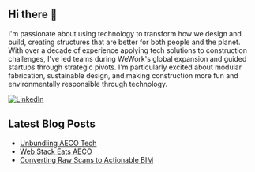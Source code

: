 ## Hi there 👋

I'm passionate about using technology to transform how we design and build, creating structures that are better for both people and the planet. With over a decade of experience applying tech solutions to construction challenges, I've led teams during WeWork's global expansion and guided startups through strategic pivots.
I'm particularly excited about modular fabrication, sustainable design, and making construction more fun and environmentally responsible through technology.

[![LinkedIn](https://img.shields.io/badge/LinkedIn-0077B5?style=for-the-badge&logo=linkedin&logoColor=white)](https://www.linkedin.com/in/jason-r-andersen/)


## Latest Blog Posts
<!-- BLOG-POST-LIST:START -->
- [Unbundling AECO Tech](https://jasonandersen.xyz/blog/unbundling-aeco-technology)
- [Web Stack Eats AECO](https://jasonandersen.xyz/blog/web-stack-in-aeco)
- [Converting Raw Scans to Actionable BIM](https://jasonandersen.xyz/blog/point-cloud-technology)
<!-- BLOG-POST-LIST:END -->